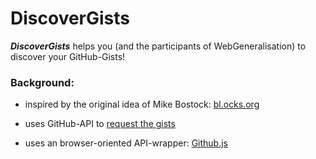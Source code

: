 DiscoverGists
=============

***DiscoverGists*** helps you (and the participants of WebGeneralisation) to discover your GitHub-Gists!

### Background:

* inspired by the original idea of Mike Bostock: [bl.ocks.org](http://bl.ocks.org/)

* uses GitHub-API to [request the gists](http://developer.github.com/v3/gists/)

* uses an browser-oriented API-wrapper: [Github.js](https://github.com/michael/github)
